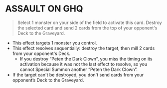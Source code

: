
# ASSAULT ON GHQ  
> Select 1 monster on your side of the field to activate this card. Destroy the selected card and send 2 cards from the top of your opponent's Deck to the Graveyard.

*   This effect targets 1 monster you control.
*   This effect resolves sequentially: destroy the target, then mill 2 cards from your opponent's Deck.
    *   If you destroy “Peten the Dark Clown”, you miss the timing on its activation because it was not the last effect to resolve, so you cannot Special Summon another “Peten the Dark Clown”.
*   If the target can't be destroyed, you don't send cards from your opponent’s Deck to the Graveyard.

  